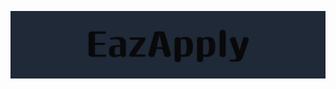 ![](https://github.com/Vithursh/EazApply-website/blob/236dd64ff4f92aabd88bc755ec111058416b3c2f/EazApply.png)
